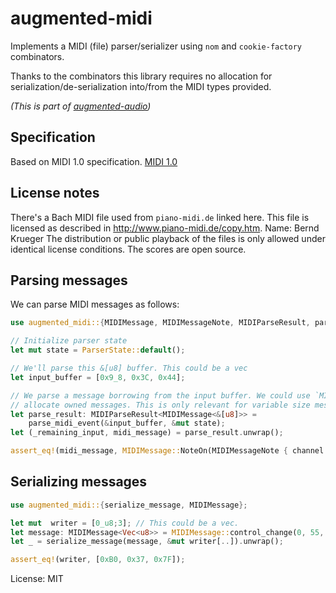 # augmented-midi

Implements a MIDI (file) parser/serializer using `nom` and `cookie-factory` combinators.

Thanks to the combinators this library requires no allocation for
serialization/de-serialization into/from the MIDI types provided.

_(This is part of [augmented-audio](https://github.com/yamadapc/augmented-audio/))_

## Specification
Based on MIDI 1.0 specification. [MIDI 1.0](https://www.midi.org/specifications/midi1-specifications/m1-v4-2-1-midi-1-0-detailed-specification-96-1-4.)

## License notes
There's a Bach MIDI file used from `piano-midi.de` linked here. This file is licensed as described
in <http://www.piano-midi.de/copy.htm>. Name: Bernd Krueger
The distribution or public playback of the files is only allowed under identical license conditions.
The scores are open source.

## Parsing messages
We can parse MIDI messages as follows:

```rust
use augmented_midi::{MIDIMessage, MIDIMessageNote, MIDIParseResult, parse_midi_event, ParserState};

// Initialize parser state
let mut state = ParserState::default();

// We'll parse this &[u8] buffer. This could be a vec
let input_buffer = [0x9_8, 0x3C, 0x44];

// We parse a message borrowing from the input buffer. We could use `MIDIMessage<Vec<u8>>` to
// allocate owned messages. This is only relevant for variable size messages like SysEx.
let parse_result: MIDIParseResult<MIDIMessage<&[u8]>> =
    parse_midi_event(&input_buffer, &mut state);
let (_remaining_input, midi_message) = parse_result.unwrap();

assert_eq!(midi_message, MIDIMessage::NoteOn(MIDIMessageNote { channel: 8, note: 60, velocity: 68 }));
```

## Serializing messages
```rust
use augmented_midi::{serialize_message, MIDIMessage};

let mut  writer = [0_u8;3]; // This could be a vec.
let message: MIDIMessage<Vec<u8>> = MIDIMessage::control_change(0, 55, 127); // CC#55 127 - channel 0
let _ = serialize_message(message, &mut writer[..]).unwrap();

assert_eq!(writer, [0xB0, 0x37, 0x7F]);
```

License: MIT
